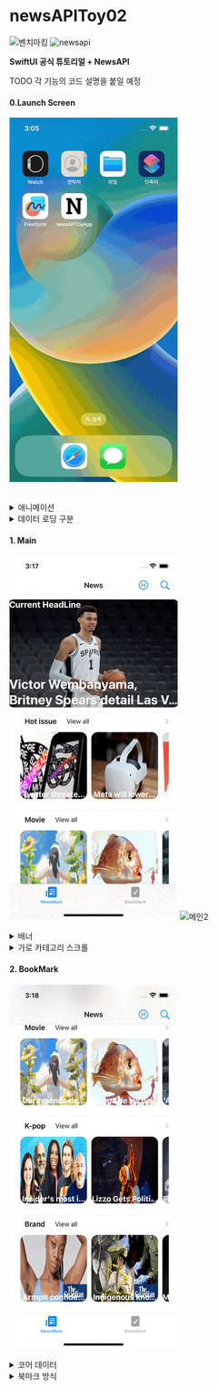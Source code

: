 # newsAPIToy02

![벤치마킹](https://github.com/BOLTB0X/NewsAPIToyProject/blob/main/gif/%EA%B3%B5%EC%8B%9D%ED%8A%9C%ED%86%A0%EB%A6%AC%EC%96%BC.gif?raw=true) ![newsapi](https://github.com/BOLTB0X/NewsAPIToyProject/blob/main/gif/%EB%89%B4%EC%8A%A402_01_%EC%9E%84%EC%8B%9C%EB%A9%94%EC%9D%B8.gif?raw=true)
<br/>

**SwiftUI 공식 튜토리얼 + NewsAPI**
<br/>

TODO 각 기능의 코드 설명을 붙일 예정
<br/>

#### 0.Launch Screen

![첫](https://github.com/BOLTB0X/NewsAPIToyProject/blob/main/02gif/%EC%95%B1%20%EB%9F%B0%EC%B9%98%EC%8A%A4%ED%81%AC%EB%A6%B0.gif?raw=true)

<br/>

<details><summary>애니메이션</summary>

```swift
// in ContentView.swift
struct CnimationCircle: View {
   @State private var animationAmount: CGFloat = 1

   var body: some View {
      Image(systemName: "n.circle.fill")
         .resizable()
         .foregroundColor(.black)
         .frame(width: 200, height: 200)
         .clipShape(Circle())
         .overlay(
            Circle()
               .stroke(Color.blue, lineWidth: 2)
               .scaleEffect(animationAmount)
               .opacity(Double(2 - animationAmount))
               .animation(Animation.easeInOut(duration: 1)
               .repeatForever(autoreverses: false)))
             .onAppear {
                  self.animationAmount = 2
         }
   }
}
```

<br/>

CnimationCircle 으로 이미지 테두리에 선이 퍼저나가는 애니메이션 효과를 적용한 코드
<br/>

```swift
   .overlay(
      Circle()
         .stroke(Color.blue, lineWidth: 2)
         .scaleEffect(animationAmount)
         .opacity(Double(2 - animationAmount))
         .animation(Animation.easeInOut(duration: 1)
         .repeatForever(autoreverses: false)))
      .onAppear {
         self.animationAmount = 2
      }
```

**animationAmount가 1이면 불트명이 1이고, 2이면 불투명도가 0**
<br/>

animationAmount 프로퍼티를 통해서 퍼져나가는 테두리 선의 투명도를 표현
<br/>

Animation 효과를 repeatForver 로 지정을 통해 계속 반복 시킴
<br/>

[코드 출처](https://seons-dev.tistory.com/39)
<br/>

</details>

<details><summary>데이터 로딩 구분</summary>

```swift
struct ContentView: View {
   @State var isLoading: Bool = true
   @EnvironmentObject var manager: BookMarkManager

   var body: some View {
      ZStack {
         if isLoading {
            CnimationCircle()
         } else {
            Main().environmentObject(manager)
         }
      }
      .onAppear {
         DispatchQueue.main.asyncAfter(deadline: .now() + 3, execute: {
            isLoading.toggle()
         })
      }
   }
}
```

<br/>

이제 앱이 첫 로딩이 될 때 **DispatchQueue.main.asyncAfter**을 통해서 3초 정도 지연 시킴
<br/>

if-else 구문으로 나타낼 뷰를 구분 시킴
<br/>

[ContentView 코드 보기](https://github.com/BOLTB0X/NewsAPIToyProject/blob/main/newsAPIToy02/01newsAPIToyApp%20/newsAPIToyApp/Views/ContentView.swift)
<br/>

</details>

#### 1. Main

![메인1](https://github.com/BOLTB0X/NewsAPIToyProject/blob/main/02gif/%EB%A9%94%EC%9D%B81.gif?raw=true) ![메인2](https://github.com/BOLTB0X/NewsAPIToyProject/blob/main/02gif/%EB%A9%94%EC%9D%B83.gif?raw=true)
<br/>

<details><summary>배너</summary>

수평 방향으르 스크롤 뷰 구성
<br/>

```swift
// in Banner.swift
struct Banner: View {
   /* 생략 */

   var body: some View {
      VStack(alignment: .leading, spacing: 0) {
         /* 생략 */
         /* 베너부분 */
         /* 옆으로 스크롤 뷰 */
         ScrollView(.horizontal, showsIndicators: false) {
            LazyHStack(spacing: 0) {
               ForEach(BannerViewModel.banners.indices, id: \.self) { i in
                  /* 생략 */

                  ZStack {
                     /*사진을 배경으로 설정 */
                     AsyncImage(url: URL(string: banner.urlToImage ?? "")) { image in
                        image
                           .resizable()
                           .frame(width: w, height: h)
                           .aspectRatio(contentMode: .fit)
                           .cornerRadius(15)
                     } placeholder: {
                        Image(systemName: "photo")
                           .resizable()
                           .frame(width: w, height: h)
                           .aspectRatio(contentMode: .fit)
                           .cornerRadius(15)
                           .redacted(reason: .placeholder)
                     }
                     .padding(.horizontal)
                     /* 생략 */
                  }
               }
            }
            .frame(width: w, height: h)
            /* 옆으로 스크롤 */
            .onAppear {
               UIScrollView.appearance().isPagingEnabled = true
            }
            .onDisappear {
               UIScrollView.appearance().isPagingEnabled = false
            }
            /* 생략 */
      }
   }
}
```

<br/>

```swift
private let timer = Timer.publish(every: 2, on: .main, in: .common).autoconnect() /* 타이머 */
/* 생략 */

.onReceive(timer) { _ in
   withAnimation {
      currentIndex = (currentIndex + 1) % BannerViewModel.banners.count /* 다음 헤드라인으로 이동 */
   }
}
```

<br/>

타이머 프로퍼티를 통해서 2초의 시간을 잼
<br/>

withAnimation을 이용하여 2초마다 배너의 이미지를 넘겨줌
<br/>

[Banner 코드 보기](https://github.com/BOLTB0X/NewsAPIToyProject/blob/main/newsAPIToy02/01newsAPIToyApp%20/newsAPIToyApp/Views/NewsMain/Banner.swift)

<br/>
</details>

<details><summary>가로 카테고리 스크롤</summary>

```swift
ScrollView(.horizontal, showsIndicators: false) {
   HStack(alignment: .top, spacing: 0) {
      ForEach(recom.prefix(5), id: \.self) { recom in
         NavigationLink(
            destination: NewsDetail(articleDetail: recom, loading: $loading),
            label: {
               CellImage(item: recom, w: 155, h: 155, isTitleDisplay: true, isLoading: $loading)
            })
         }
      }
      .frame(height: 185)
   }
   .onAppear {
      UIScrollView.appearance().isPagingEnabled = true
   }

   .onDisappear {
      UIScrollView.appearance().isPagingEnabled = false
   }
```

<br/>

**ScrollView(.horizontal, showsIndicators: false)** 으로 설정 후 HStack
<br/>

**UIScrollView isPagingEnabled** 을 이용
<br/>

[참고 원본 소스코드](https://code-algo.tistory.com/14)
<br/>

뉴스기사 이미지를 클릭 시 해당 뉴스 기사 관련 상세 정보가 나타나는 뷰로 이동
<br/>

[RecommendRow 코드 보기](https://github.com/BOLTB0X/NewsAPIToyProject/blob/main/newsAPIToy02/01newsAPIToyApp%20/newsAPIToyApp/Views/Recommend/RecommendRow.swift)

</details>

#### 2. BookMark

![북마크](https://github.com/BOLTB0X/NewsAPIToyProject/blob/main/02gif/%EB%B6%81%EB%A7%88%ED%81%AC.gif?raw=true)
<br/>

<details><summary>코어 데이터</summary>

코어 데이터 적용
<br/>

```swift
// in CoreDataManager.swift
// MARK: - CoreDataManager
class CoreDataManager {
    static let shared = CoreDataManager()

    // MARK: - searchContainer
    lazy var searchContainer: NSPersistentContainer = {
        let container = NSPersistentContainer(name: "CoreModel")
        container.loadPersistentStores(completionHandler: { (_, error) in
            if let error = error as NSError? {
                fatalError("검색 컨테이너 error: \(error), \(error.userInfo)")
            }
        })
        return container
    }()

    // MARK: - favoriteContainer
    lazy var favoriteContainer: NSPersistentContainer = {
        let container = NSPersistentContainer(name: "Favorite")
        container.loadPersistentStores(completionHandler: { (_, error) in
            if let error = error as NSError? {
                fatalError("error \(error), \(error.userInfo)")
            }
        })
        return container
    }()

    // 생략

    // MARK: - saveFavorite
    func saveFavorite(title: String, url: String, description: String?, author: String?, urlimg: String?, publi: String?, conten: String?) {
        let context = favoriteContainer.viewContext

        // 중복 체크
        let fetchRequest: NSFetchRequest<Favorite> = Favorite.fetchRequest()
        fetchRequest.predicate = NSPredicate(format: "title == %@", title)

        do {
            let favoriteResults = try context.fetch(fetchRequest)
            if let pastFavorite = favoriteResults.first {
                // 이미 저장된 좋아요 한 Article이 있으면 패스
                print("이미 저장된 좋아요 한 Article")
                return
            }
        } catch {
            print("중복 체크 실패: \(error)")
            return
        }

        // 저장 로직
        let favorite = Favorite(context: context)

        favorite.id = UUID()
        favorite.title = title
        favorite.url = url
        favorite.desc = description
        favorite.author = author
        favorite.urlimg = urlimg
        favorite.publi = publi
        favorite.conten = conten
        favorite.favorite = true

        do {
            try context.save()
            print("좋아요 한 Article 저장")
        } catch {
            print("실패한 에러: \(error)")
        }
    }

    // 생략
```

**_무료 api로 진행하는 프로젝트의 문제점_**
<br/>

Core Data를 사용하여 북마크 데이터를 저장하더라도, API로부터 새로운 데이터를 가져오면 이전에 저장한 북마크 데이터가 업데이트되거나 초기화가 되어버림
<br/>
이는 API로부터 새로운 데이터를 받아올 때, 새로운 데이터로 기존 데이터를 업데이트하게 되는 것이 일반적이기 때문
<br/>

다른 방안을 모색 중
<br/>

![CoreDataManager 코드 보기](https://github.com/BOLTB0X/NewsAPIToyProject/blob/main/newsAPIToy02/01newsAPIToyApp%20/newsAPIToyApp/Models/CoreData/CoreDataManager.swift)

</details>

<details><summary>북마크 방식</summary>

이 클래스를 활용하여 북마크 전용 클래스를 생성
<br/>

```swift
// in BookMarkManager
import Foundation
import CoreData

// MARK: - BookMarkManager
// 북마크 관련 처리
class BookMarkManager: ObservableObject {
    @Published var items: [Article] = []

    init() {
        items.append(Article.getDummy())
        items.append(Article.getDummy2())
    }

    // MARK: - fetchFavorite
    // Article에 해당하는 Favorite 엔티티를 가져오는 메소드
    func fetchFavorite(_ article: Article) -> Favorite? {
        let context = CoreDataManager.shared.favoriteContainer.viewContext

        let fetchRequest: NSFetchRequest<Favorite> = Favorite.fetchRequest()
        fetchRequest.predicate = NSPredicate(format: "title == %@", article.title)

        do {
            let favorites = try context.fetch(fetchRequest)
            return favorites.first
        } catch {
            print("실패 원인인 에러: \(error)")
            return nil
        }
    }

    // MARK: - isBookmarked
    // 이미 들어가 있는지 체크
    func isBookmarked(_ article: Article) -> Bool {
        return items.contains(article)
    }

    // MARK: - toggleBookmark
    // 토글 메소드
    func toggleBookmark(_ article: Article) {
        if isBookmarked(article) { // 이미 북마크가 되어 있는 경우
            if let favorite = fetchFavorite(article) {
                CoreDataManager.shared.deleteFavorite(favorite: favorite)
            }
            items.removeAll(where: { $0 == article })
        } else {
            // 북마크가 되어 있지 않은 경우
            items.append(article)
            CoreDataManager.shared.saveFavorite(
                title: article.title,
                url: article.url,
                description: article.description,
                author: article.author,
                urlimg: article.urlToImage,
                publi: article.publishedAt,
                conten: article.content
            )
        }
    }
}
```

<br/>

앱 모든 뷰에 적용 되므로 **environmentObject** 로 적용
<br/>

```swift
@main
struct newsAPIToyAppApp: App {
   @StateObject var manager = BookMarkManager()

   var body: some Scene {
      WindowGroup {
         ContentView()
            .environmentObject(manager)
      }
   }
}
```

<br/>

뉴스 상세기사 화면에 버튼을 눌러 저장
<br/>

```swift
// in FavoriteButton.swift
import SwiftUI

struct FavoriteButton: View {
    @EnvironmentObject var manager: BookMarkManager
    var item: Article

    var isSet: Bool {
        manager.isBookmarked(item)
    }

    var body: some View {
        // 북마크
        Button {
            manager.toggleBookmark(item)
        } label: {
            // 이미지가 변수에 따라 달라지게
            Image(systemName: isSet ? "checkmark.rectangle.portrait.fill" : "checkmark.rectangle.portrait")
                .resizable()
                .frame(width: 25, height: 25)
                .foregroundColor(.blue)
        }
    }
}
```

<br/>

![BookMarkManager 코드 보기](https://github.com/BOLTB0X/NewsAPIToyProject/blob/main/newsAPIToy02/01newsAPIToyApp%20/newsAPIToyApp/Models/BookMarkManager.swift)
<br/>

![FavoriteButton 코드 보기](https://github.com/BOLTB0X/NewsAPIToyProject/blob/main/newsAPIToy02/01newsAPIToyApp%20/newsAPIToyApp/Views/SubView/FavoriteButton.swift)
<br/>

<details><summary>북마크 셀</summary>

북마크한 데이터를 나타내는 셀
<br/>

데이터 로딩 중임을 나타내고 싶어 AsyncImage 이용
<br/>

텍스트는 redacted
<br/>

```swift
struct BookMarkCell: View {
    let item: Article
    @State private var imgLoading: Bool = false

    var body: some View {
        VStack(alignment: .leading) {
            AsyncImage(url: URL(string: item.urlToImage!)) { image in
            // 생략
            } placeholder: {
               // 생략
            }
            HStack {
                VStack(alignment: .leading) {
                    if !imgLoading {
                        // 생략
                            .redacted(reason: .placeholder)

                    } else {
                        // 생략
                    }
                }
                .layoutPriority(100)

            }
            .padding()
        }
        // 생략
        .padding(.horizontal)
    }
}
```

<br/>

```swift
// in BookMark.swift
import SwiftUI

struct BookMark: View {
    @EnvironmentObject var manager: BookMarkManager
    @State private var cellClick: Bool = false

    var body: some View {
        NavigationView {
            List { // ForEach로 담겨진 뉴스기사 배열을 깔끔히 처리를 위해 List를 사용
                ForEach(manager.items) { result in
                    NavigationLink(
                        destination: NewsDetail(articleDetail: result, loading: $cellClick),
                        label: {
                            BookMarkCell(item: result)
                        }
                    )
                    .navigationTitle("BookMark")
                }
            }.listStyle(.inset)
        }.navigationTitle("BookMark")
    }
}
```

<br/>

![BookMark 코드 보기](https://github.com/BOLTB0X/NewsAPIToyProject/blob/main/newsAPIToy02/01newsAPIToyApp%20/newsAPIToyApp/Views/BookMark/BookMark.swift)

</details>

#### 3. HeadLine

![해드라인](https://github.com/BOLTB0X/NewsAPIToyProject/blob/main/02gif/%ED%97%A4%EB%93%9C%EB%9D%BC%EC%9D%B8.gif?raw=true)

<details><summary>헤드라인 메인 뷰</summary>

NavigationView와 리스트로 전체적인 UI 설계
<br/>

네비게이션 기능으로 이동 시 자동 생성되는 버튼 취소 및 기존 툴바 약간 수정
<br/>

```swift
// in HeadLine.swift
import SwiftUI

// MARK: - HeadLineView
// 뉴스기사를 보여주는 View
struct HeadLine: View {
    @Environment(\.presentationMode) var presentationMode

    @StateObject var headlineVM = HeadLineViewModel()
    @State private var showingSheet: Bool = false
    @State private var articleLoading: Bool = false

    var body: some View {
        NavigationView { // navigationTitle 이용 및 뷰 구성을 위해
            List { // ForEach로 담겨진 뉴스기사 배열을 깔끔히 처리를 위해 List를 사용
               /* 생략 */
            }
            .listStyle(.grouped)
            .navigationTitle("News HeadLine")
            .navigationBarTitleDisplayMode(.inline)
            .toolbar {
                ToolbarItem(placement: .navigationBarLeading) {
                    Button(action: {
                        presentationMode.wrappedValue.dismiss()
                    }) {
                        Image(systemName: "arrow.backward")
                    }
                }
            }
        }
        // 초기 진입시 task로 비동기로 뷰에 나타낼 data를 불러오는 부분
        .task {
         // 생략
        }
    }
}
```

<br/>

- ![HeadLine 코드 보기](https://github.com/BOLTB0X/NewsAPIToyProject/blob/main/newsAPIToy02/01newsAPIToyApp%20/newsAPIToyApp/Views/HeadLine/HeadLine.swift)

</details>

<details><summary>무한스크롤</summary>

스크롤을 내리면 리스트 끝까지 내리면 추가적으로 데이터를 불러오는 것
<br/>

먼저 ViewModel에서 데이터를 가져옴
<br/>

```swift
// in HeadLineViewModel.swift
// MARK: - fetchNewsHeadLine
// headline 목록을 가져오는 메소드
func fetchNewsHeadLine() async throws {
   guard let url = NetworkManager.RequestHeadLineURL(country: "us") else {
      throw NSError(domain: "Invalid URL", code: 0, userInfo: nil)
   }

   do {
      let (data, response) = try await URLSession.shared.data(for: url)
      guard let httpResponse = response as? HTTPURLResponse, httpResponse.statusCode == 200        else {
                DispatchQueue.main.async {
                    self.items = [] // 상태 코드가 200이 아닌 경우, 배열을 비워서 초기화
                }
            return
         }

      let apiResult = try JSONDecoder().decode(APIResults.self, from: data)
      DispatchQueue.main.async {
         if self.items.isEmpty {
            self.items = apiResult.articles
         } else {
            self.items += apiResult.articles
         }
            self.currentPage += 1
         }
      } catch {
         throw error
      }
}
```

<br/>

그런다음 headline 뷰에

```swift
@StateObject var headlineVM = HeadLineViewModel()
```

<br/>

'StateObject' 프로퍼티를 선언하여 아래 리스트로 표현
<br/>

```swift
ForEach(headlineVM.items) { result in
      Button(action: {
         showingSheet.toggle()
         headlineVM.detailArticle = result
      }) {
            HeadLineCell(curNews: result, loading: $articleLoading) // 셀 구성
      }
      .padding()
      .sheet(isPresented: self.$showingSheet) {
         NewsDetail(articleDetail: headlineVM.detailArticle, loading: $articleLoading)
      }
      .onAppear { // onAppear를 이용하여 사용자가 터치로 밑으로 내릴때 추가로
         // 뉴스기사(data)가 필요로 하는 지를 판단함
         if result == headlineVM.items.last {
               headlineVM.loadMoreNewsHeadLine(currentItem: result)
         }
      }
   }
```

리스트에 마지막에 도달하면 더 불러올지 말지를 판단후 메소드 호출
<br/>

```swift
// in HeadLineViewModel.swift
// MARK: - loadMoreNewsHeadLine
// 계속 불러올지 체크용 메소드
func loadMoreNewsHeadLine(currentItem: Article?) {
   guard !isLoading, let currentItem = currentItem, currentItem == items.last else {
      return
   }

   isLoading = true

   Task {
      do {
         try await fetchNewsHeadLine()
      } catch {
         print(error)
      }
      isLoading = false
   }
}
```

<br/>

[HeadLineViewModel 코드 보기](https://github.com/BOLTB0X/NewsAPIToyProject/blob/main/newsAPIToy02/01newsAPIToyApp%20/newsAPIToyApp/ViewModels/HeadLineViewModel.swift)

</details>

<details><summary>Cell</summary>

![코드 보기](https://github.com/BOLTB0X/NewsAPIToyProject/blob/main/newsAPIToy02/01newsAPIToyApp%20/newsAPIToyApp/Views/HeadLine/HeadLineCell.swift)

</details>

#### 4. Search

![검색1](https://github.com/BOLTB0X/NewsAPIToyProject/blob/main/02gif/%EA%B2%80%EC%83%89.gif?raw=true) ![검색2](https://github.com/BOLTB0X/NewsAPIToyProject/blob/main/02gif/%EA%B2%80%EC%83%89%20%EC%83%81%EC%84%B8.gif?raw=true)

<details><summary>검색 창</summary>
TODO
</details>

<details><summary>뷰모델</summary>
TODO
</details>
